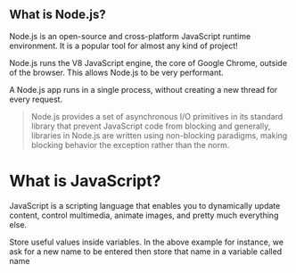 ## What is Node.js?

Node.js is an open-source and cross-platform JavaScript runtime environment. It is a popular tool for almost any kind of project!

Node.js runs the V8 JavaScript engine, the core of Google Chrome, outside of the browser. This allows Node.js to be very performant.

A Node.js app runs in a single process, without creating a new thread for every request.

> Node.js provides a set of asynchronous I/O primitives in its standard library that prevent JavaScript code from blocking and generally, libraries in Node.js are written using non-blocking paradigms, making blocking behavior the exception rather than the norm.


# What is JavaScript?

JavaScript is a scripting language that enables you to dynamically update content, control multimedia, animate images, and pretty much everything else.

Store useful values inside variables. In the above example for instance, we ask for a new name to be entered then store that name in a variable called name

